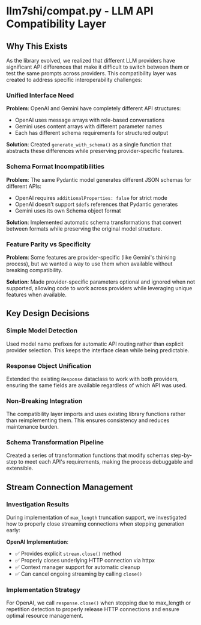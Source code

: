 # llm7shi/compat.py - LLM API Compatibility Layer

## Why This Exists

As the library evolved, we realized that different LLM providers have significant API differences that make it difficult to switch between them or test the same prompts across providers. This compatibility layer was created to address specific interoperability challenges:

### Unified Interface Need
**Problem**: OpenAI and Gemini have completely different API structures:
- OpenAI uses message arrays with role-based conversations
- Gemini uses content arrays with different parameter names
- Each has different schema requirements for structured output

**Solution**: Created `generate_with_schema()` as a single function that abstracts these differences while preserving provider-specific features.

### Schema Format Incompatibilities  
**Problem**: The same Pydantic model generates different JSON schemas for different APIs:
- OpenAI requires `additionalProperties: false` for strict mode
- OpenAI doesn't support `$defs` references that Pydantic generates
- Gemini uses its own Schema object format

**Solution**: Implemented automatic schema transformations that convert between formats while preserving the original model structure.

### Feature Parity vs Specificity
**Problem**: Some features are provider-specific (like Gemini's thinking process), but we wanted a way to use them when available without breaking compatibility.

**Solution**: Made provider-specific parameters optional and ignored when not supported, allowing code to work across providers while leveraging unique features when available.

## Key Design Decisions

### Simple Model Detection
Used model name prefixes for automatic API routing rather than explicit provider selection. This keeps the interface clean while being predictable.

### Response Object Unification
Extended the existing `Response` dataclass to work with both providers, ensuring the same fields are available regardless of which API was used.

### Non-Breaking Integration
The compatibility layer imports and uses existing library functions rather than reimplementing them. This ensures consistency and reduces maintenance burden.

### Schema Transformation Pipeline
Created a series of transformation functions that modify schemas step-by-step to meet each API's requirements, making the process debuggable and extensible.

## Stream Connection Management

### Investigation Results
During implementation of `max_length` truncation support, we investigated how to properly close streaming connections when stopping generation early:

**OpenAI Implementation**:
- ✅ Provides explicit `stream.close()` method
- ✅ Properly closes underlying HTTP connection via httpx
- ✅ Context manager support for automatic cleanup
- ✅ Can cancel ongoing streaming by calling `close()`

### Implementation Strategy
For OpenAI, we call `response.close()` when stopping due to max_length or repetition detection to properly release HTTP connections and ensure optimal resource management.